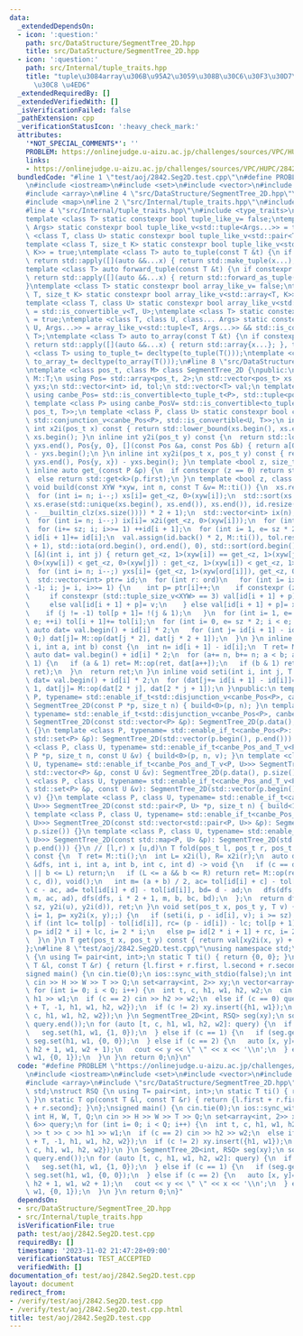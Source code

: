 ```yaml
---
data:
  _extendedDependsOn:
  - icon: ':question:'
    path: src/DataStructure/SegmentTree_2D.hpp
    title: src/DataStructure/SegmentTree_2D.hpp
  - icon: ':question:'
    path: src/Internal/tuple_traits.hpp
    title: "tuple\u3084array\u306B\u95A2\u3059\u308B\u30C6\u30F3\u30D7\u30EC\u30FC\
      \u30C8 \u4ED6"
  _extendedRequiredBy: []
  _extendedVerifiedWith: []
  _isVerificationFailed: false
  _pathExtension: cpp
  _verificationStatusIcon: ':heavy_check_mark:'
  attributes:
    '*NOT_SPECIAL_COMMENTS*': ''
    PROBLEM: https://onlinejudge.u-aizu.ac.jp/challenges/sources/VPC/HUPC/2842
    links:
    - https://onlinejudge.u-aizu.ac.jp/challenges/sources/VPC/HUPC/2842
  bundledCode: "#line 1 \"test/aoj/2842.Seg2D.test.cpp\"\n#define PROBLEM \"https://onlinejudge.u-aizu.ac.jp/challenges/sources/VPC/HUPC/2842\"\
    \n#include <iostream>\n#include <set>\n#include <vector>\n#include <algorithm>\n\
    #include <array>\n#line 4 \"src/DataStructure/SegmentTree_2D.hpp\"\n#include <numeric>\n\
    #include <map>\n#line 2 \"src/Internal/tuple_traits.hpp\"\n#include <tuple>\n\
    #line 4 \"src/Internal/tuple_traits.hpp\"\n#include <type_traits>\n#include <cstddef>\n\
    template <class T> static constexpr bool tuple_like_v= false;\ntemplate <class...\
    \ Args> static constexpr bool tuple_like_v<std::tuple<Args...>> = true;\ntemplate\
    \ <class T, class U> static constexpr bool tuple_like_v<std::pair<T, U>> = true;\n\
    template <class T, size_t K> static constexpr bool tuple_like_v<std::array<T,\
    \ K>> = true;\ntemplate <class T> auto to_tuple(const T &t) {\n if constexpr (tuple_like_v<T>)\
    \ return std::apply([](auto &&...x) { return std::make_tuple(x...); }, t);\n}\n\
    template <class T> auto forward_tuple(const T &t) {\n if constexpr (tuple_like_v<T>)\
    \ return std::apply([](auto &&...x) { return std::forward_as_tuple(x...); }, t);\n\
    }\ntemplate <class T> static constexpr bool array_like_v= false;\ntemplate <class\
    \ T, size_t K> static constexpr bool array_like_v<std::array<T, K>> = true;\n\
    template <class T, class U> static constexpr bool array_like_v<std::pair<T, U>>\
    \ = std::is_convertible_v<T, U>;\ntemplate <class T> static constexpr bool array_like_v<std::tuple<T>>\
    \ = true;\ntemplate <class T, class U, class... Args> static constexpr bool array_like_v<std::tuple<T,\
    \ U, Args...>> = array_like_v<std::tuple<T, Args...>> && std::is_convertible_v<U,\
    \ T>;\ntemplate <class T> auto to_array(const T &t) {\n if constexpr (array_like_v<T>)\
    \ return std::apply([](auto &&...x) { return std::array{x...}; }, t);\n}\ntemplate\
    \ <class T> using to_tuple_t= decltype(to_tuple(T()));\ntemplate <class T> using\
    \ to_array_t= decltype(to_array(T()));\n#line 8 \"src/DataStructure/SegmentTree_2D.hpp\"\
    \ntemplate <class pos_t, class M> class SegmentTree_2D {\npublic:\n using T= typename\
    \ M::T;\n using Pos= std::array<pos_t, 2>;\n std::vector<pos_t> xs;\n std::vector<Pos>\
    \ yxs;\n std::vector<int> id, tol;\n std::vector<T> val;\n template <class P>\
    \ using canbe_Pos= std::is_convertible<to_tuple_t<P>, std::tuple<pos_t, pos_t>>;\n\
    \ template <class P> using canbe_PosV= std::is_convertible<to_tuple_t<P>, std::tuple<pos_t,\
    \ pos_t, T>>;\n template <class P, class U> static constexpr bool canbe_Pos_and_T_v=\
    \ std::conjunction_v<canbe_Pos<P>, std::is_convertible<U, T>>;\n int sz;\n inline\
    \ int x2i(pos_t x) const { return std::lower_bound(xs.begin(), xs.end(), x) -\
    \ xs.begin(); }\n inline int y2i(pos_t y) const {\n  return std::lower_bound(yxs.begin(),\
    \ yxs.end(), Pos{y, 0}, [](const Pos &a, const Pos &b) { return a[0] < b[0]; })\
    \ - yxs.begin();\n }\n inline int xy2i(pos_t x, pos_t y) const { return std::lower_bound(yxs.begin(),\
    \ yxs.end(), Pos{y, x}) - yxs.begin(); }\n template <bool z, size_t k, class P>\
    \ inline auto get_(const P &p) {\n  if constexpr (z == 0) return std::get<k>(p);\n\
    \  else return std::get<k>(p.first);\n }\n template <bool z, class XYW> inline\
    \ void build(const XYW *xyw, int n, const T &v= M::ti()) {\n  xs.resize(n), yxs.resize(n);\n\
    \  for (int i= n; i--;) xs[i]= get_<z, 0>(xyw[i]);\n  std::sort(xs.begin(), xs.end()),\
    \ xs.erase(std::unique(xs.begin(), xs.end()), xs.end()), id.resize((sz= 1 << (32\
    \ - __builtin_clz(xs.size()))) * 2 + 1);\n  std::vector<int> ix(n), ord(n);\n\
    \  for (int i= n; i--;) ix[i]= x2i(get_<z, 0>(xyw[i]));\n  for (int i: ix)\n \
    \  for (i+= sz; i; i>>= 1) ++id[i + 1];\n  for (int i= 1, e= sz * 2; i < e; ++i)\
    \ id[i + 1]+= id[i];\n  val.assign(id.back() * 2, M::ti()), tol.resize(id[sz]\
    \ + 1), std::iota(ord.begin(), ord.end(), 0), std::sort(ord.begin(), ord.end(),\
    \ [&](int i, int j) { return get_<z, 1>(xyw[i]) == get_<z, 1>(xyw[j]) ? get_<z,\
    \ 0>(xyw[i]) < get_<z, 0>(xyw[j]) : get_<z, 1>(xyw[i]) < get_<z, 1>(xyw[j]); });\n\
    \  for (int i= n; i--;) yxs[i]= {get_<z, 1>(xyw[ord[i]]), get_<z, 0>(xyw[ord[i]])};\n\
    \  std::vector<int> ptr= id;\n  for (int r: ord)\n   for (int i= ix[r] + sz, j=\
    \ -1; i; j= i, i>>= 1) {\n    int p= ptr[i]++;\n    if constexpr (z == 0) {\n\
    \     if constexpr (std::tuple_size_v<XYW> == 3) val[id[i + 1] + p]= std::get<2>(xyw[r]);\n\
    \     else val[id[i + 1] + p]= v;\n    } else val[id[i + 1] + p]= xyw[r].second;\n\
    \    if (j != -1) tol[p + 1]= !(j & 1);\n   }\n  for (int i= 1, e= id[sz]; i <\
    \ e; ++i) tol[i + 1]+= tol[i];\n  for (int i= 0, e= sz * 2; i < e; ++i) {\n  \
    \ auto dat= val.begin() + id[i] * 2;\n   for (int j= id[i + 1] - id[i]; --j >\
    \ 0;) dat[j]= M::op(dat[j * 2], dat[j * 2 + 1]);\n  }\n }\n inline T fold(int\
    \ i, int a, int b) const {\n  int n= id[i + 1] - id[i];\n  T ret= M::ti();\n \
    \ auto dat= val.begin() + id[i] * 2;\n  for (a+= n, b+= n; a < b; a>>= 1, b>>=\
    \ 1) {\n   if (a & 1) ret= M::op(ret, dat[a++]);\n   if (b & 1) ret= M::op(dat[--b],\
    \ ret);\n  }\n  return ret;\n }\n inline void seti(int i, int j, T v) {\n  auto\
    \ dat= val.begin() + id[i] * 2;\n  for (dat[j+= id[i + 1] - id[i]]= v; j;) j>>=\
    \ 1, dat[j]= M::op(dat[2 * j], dat[2 * j + 1]);\n }\npublic:\n template <class\
    \ P, typename= std::enable_if_t<std::disjunction_v<canbe_Pos<P>, canbe_PosV<P>>>>\
    \ SegmentTree_2D(const P *p, size_t n) { build<0>(p, n); }\n template <class P,\
    \ typename= std::enable_if_t<std::disjunction_v<canbe_Pos<P>, canbe_PosV<P>>>>\
    \ SegmentTree_2D(const std::vector<P> &p): SegmentTree_2D(p.data(), p.size())\
    \ {}\n template <class P, typename= std::enable_if_t<canbe_Pos<P>::value>> SegmentTree_2D(const\
    \ std::set<P> &p): SegmentTree_2D(std::vector(p.begin(), p.end())) {}\n template\
    \ <class P, class U, typename= std::enable_if_t<canbe_Pos_and_T_v<P, U>>> SegmentTree_2D(const\
    \ P *p, size_t n, const U &v) { build<0>(p, n, v); }\n template <class P, class\
    \ U, typename= std::enable_if_t<canbe_Pos_and_T_v<P, U>>> SegmentTree_2D(const\
    \ std::vector<P> &p, const U &v): SegmentTree_2D(p.data(), p.size(), v) {}\n template\
    \ <class P, class U, typename= std::enable_if_t<canbe_Pos_and_T_v<P, U>>> SegmentTree_2D(const\
    \ std::set<P> &p, const U &v): SegmentTree_2D(std::vector(p.begin(), p.end()),\
    \ v) {}\n template <class P, class U, typename= std::enable_if_t<canbe_Pos_and_T_v<P,\
    \ U>>> SegmentTree_2D(const std::pair<P, U> *p, size_t n) { build<1>(p, n); }\n\
    \ template <class P, class U, typename= std::enable_if_t<canbe_Pos_and_T_v<P,\
    \ U>>> SegmentTree_2D(const std::vector<std::pair<P, U>> &p): SegmentTree_2D(p.data(),\
    \ p.size()) {}\n template <class P, class U, typename= std::enable_if_t<canbe_Pos_and_T_v<P,\
    \ U>>> SegmentTree_2D(const std::map<P, U> &p): SegmentTree_2D(std::vector(p.begin(),\
    \ p.end())) {}\n // [l,r) x [u,d)\n T fold(pos_t l, pos_t r, pos_t u, pos_t d)\
    \ const {\n  T ret= M::ti();\n  int L= x2i(l), R= x2i(r);\n  auto dfs= [&](auto\
    \ &dfs, int i, int a, int b, int c, int d) -> void {\n   if (c == d || R <= a\
    \ || b <= L) return;\n   if (L <= a && b <= R) return ret= M::op(ret, fold(i,\
    \ c, d)), void();\n   int m= (a + b) / 2, ac= tol[id[i] + c] - tol[id[i]], bc=\
    \ c - ac, ad= tol[id[i] + d] - tol[id[i]], bd= d - ad;\n   dfs(dfs, i * 2, a,\
    \ m, ac, ad), dfs(dfs, i * 2 + 1, m, b, bc, bd);\n  };\n  return dfs(dfs, 1, 0,\
    \ sz, y2i(u), y2i(d)), ret;\n }\n void set(pos_t x, pos_t y, T v) {\n  for (int\
    \ i= 1, p= xy2i(x, y);;) {\n   if (seti(i, p - id[i], v); i >= sz) break;\n  \
    \ if (int lc= tol[p] - tol[id[i]], rc= (p - id[i]) - lc; tol[p + 1] - tol[p])\
    \ p= id[2 * i] + lc, i= 2 * i;\n   else p= id[2 * i + 1] + rc, i= 2 * i + 1;\n\
    \  }\n }\n T get(pos_t x, pos_t y) const { return val[xy2i(x, y) + id[2]]; }\n\
    };\n#line 8 \"test/aoj/2842.Seg2D.test.cpp\"\nusing namespace std;\nstruct RSQ\
    \ {\n using T= pair<int, int>;\n static T ti() { return {0, 0}; }\n static T op(const\
    \ T &l, const T &r) { return {l.first + r.first, l.second + r.second}; }\n};\n\
    signed main() {\n cin.tie(0);\n ios::sync_with_stdio(false);\n int H, W, T, Q;\n\
    \ cin >> H >> W >> T >> Q;\n set<array<int, 2>> xy;\n vector<array<int, 6>> query;\n\
    \ for (int i= 0; i < Q; i++) {\n  int t, c, h1, w1, h2, w2;\n  cin >> t >> c >>\
    \ h1 >> w1;\n  if (c == 2) cin >> h2 >> w2;\n  else if (c == 0) query.push_back({t\
    \ + T, -1, h1, w1, h2, w2});\n  if (c != 2) xy.insert({h1, w1});\n  query.push_back({t,\
    \ c, h1, w1, h2, w2});\n }\n SegmentTree_2D<int, RSQ> seg(xy);\n sort(query.begin(),\
    \ query.end());\n for (auto [t, c, h1, w1, h2, w2]: query) {\n  if (c == 0) {\n\
    \   seg.set(h1, w1, {1, 0});\n  } else if (c == 1) {\n   if (seg.get(h1, w1).second)\
    \ seg.set(h1, w1, {0, 0});\n  } else if (c == 2) {\n   auto [x, y]= seg.fold(h1,\
    \ h2 + 1, w1, w2 + 1);\n   cout << y << \" \" << x << '\\n';\n  } else {\n   seg.set(h1,\
    \ w1, {0, 1});\n  }\n }\n return 0;\n}\n"
  code: "#define PROBLEM \"https://onlinejudge.u-aizu.ac.jp/challenges/sources/VPC/HUPC/2842\"\
    \n#include <iostream>\n#include <set>\n#include <vector>\n#include <algorithm>\n\
    #include <array>\n#include \"src/DataStructure/SegmentTree_2D.hpp\"\nusing namespace\
    \ std;\nstruct RSQ {\n using T= pair<int, int>;\n static T ti() { return {0, 0};\
    \ }\n static T op(const T &l, const T &r) { return {l.first + r.first, l.second\
    \ + r.second}; }\n};\nsigned main() {\n cin.tie(0);\n ios::sync_with_stdio(false);\n\
    \ int H, W, T, Q;\n cin >> H >> W >> T >> Q;\n set<array<int, 2>> xy;\n vector<array<int,\
    \ 6>> query;\n for (int i= 0; i < Q; i++) {\n  int t, c, h1, w1, h2, w2;\n  cin\
    \ >> t >> c >> h1 >> w1;\n  if (c == 2) cin >> h2 >> w2;\n  else if (c == 0) query.push_back({t\
    \ + T, -1, h1, w1, h2, w2});\n  if (c != 2) xy.insert({h1, w1});\n  query.push_back({t,\
    \ c, h1, w1, h2, w2});\n }\n SegmentTree_2D<int, RSQ> seg(xy);\n sort(query.begin(),\
    \ query.end());\n for (auto [t, c, h1, w1, h2, w2]: query) {\n  if (c == 0) {\n\
    \   seg.set(h1, w1, {1, 0});\n  } else if (c == 1) {\n   if (seg.get(h1, w1).second)\
    \ seg.set(h1, w1, {0, 0});\n  } else if (c == 2) {\n   auto [x, y]= seg.fold(h1,\
    \ h2 + 1, w1, w2 + 1);\n   cout << y << \" \" << x << '\\n';\n  } else {\n   seg.set(h1,\
    \ w1, {0, 1});\n  }\n }\n return 0;\n}"
  dependsOn:
  - src/DataStructure/SegmentTree_2D.hpp
  - src/Internal/tuple_traits.hpp
  isVerificationFile: true
  path: test/aoj/2842.Seg2D.test.cpp
  requiredBy: []
  timestamp: '2023-11-02 21:47:28+09:00'
  verificationStatus: TEST_ACCEPTED
  verifiedWith: []
documentation_of: test/aoj/2842.Seg2D.test.cpp
layout: document
redirect_from:
- /verify/test/aoj/2842.Seg2D.test.cpp
- /verify/test/aoj/2842.Seg2D.test.cpp.html
title: test/aoj/2842.Seg2D.test.cpp
---
```

